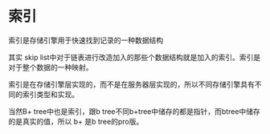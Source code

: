 # 索引

索引是存储引擎用于快速找到记录的一种数据结构

其实 skip list中对于链表进行改造加入的那些个数据结构就是加入的索引。索引是对于整个数据的一种映射。

索引是在存储引擎层实现的，而不是在服务器层实现的，所以不同存储引擎具有不同的索引类型和实现。

当然B+ tree中也是索引，跟b tree不同b+tree中储存的都是指针，而btree中储存的是真实的值，所以
b+ 是b tree的pro版。
